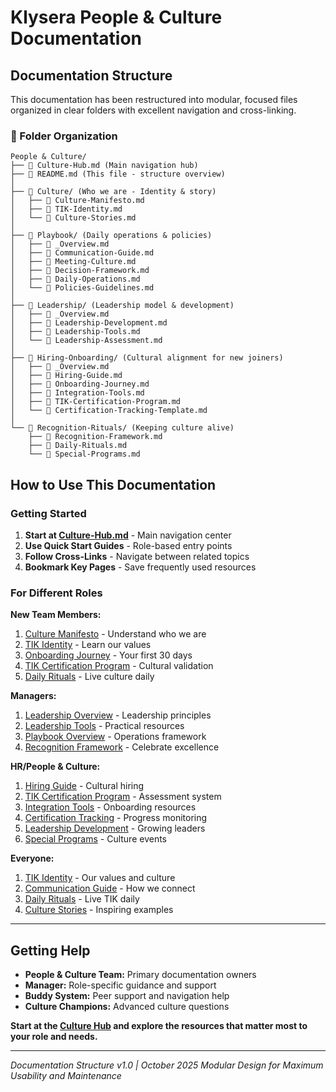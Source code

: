 # Klysera People & Culture Documentation

## Documentation Structure

This documentation has been restructured into modular, focused files organized in clear folders with excellent navigation and cross-linking.

### 📁 Folder Organization

```
People & Culture/
├── 📄 Culture-Hub.md (Main navigation hub)
├── 📄 README.md (This file - structure overview)
│
├── 📁 Culture/ (Who we are - Identity & story)
│   ├── 📄 Culture-Manifesto.md
│   ├── 📄 TIK-Identity.md
│   └── 📄 Culture-Stories.md
│
├── 📁 Playbook/ (Daily operations & policies)
│   ├── 📄 _Overview.md
│   ├── 📄 Communication-Guide.md
│   ├── 📄 Meeting-Culture.md
│   ├── 📄 Decision-Framework.md
│   ├── 📄 Daily-Operations.md
│   └── 📄 Policies-Guidelines.md
│
├── 📁 Leadership/ (Leadership model & development)
│   ├── 📄 _Overview.md
│   ├── 📄 Leadership-Development.md
│   ├── 📄 Leadership-Tools.md
│   └── 📄 Leadership-Assessment.md
│
├── 📁 Hiring-Onboarding/ (Cultural alignment for new joiners)
│   ├── 📄 _Overview.md
│   ├── 📄 Hiring-Guide.md
│   ├── 📄 Onboarding-Journey.md
│   ├── 📄 Integration-Tools.md
│   ├── 📄 TIK-Certification-Program.md
│   └── 📄 Certification-Tracking-Template.md
│
└── 📁 Recognition-Rituals/ (Keeping culture alive)
    ├── 📄 Recognition-Framework.md
    ├── 📄 Daily-Rituals.md
    └── 📄 Special-Programs.md
```



## How to Use This Documentation

### Getting Started

1. **Start at [Culture-Hub.md](./Culture-Hub.md)** - Main navigation center
2. **Use Quick Start Guides** - Role-based entry points
3. **Follow Cross-Links** - Navigate between related topics
4. **Bookmark Key Pages** - Save frequently used resources

### For Different Roles

**New Team Members:**

1. [Culture Manifesto](./Culture/Culture-Manifesto.md) - Understand who we are
2. [TIK Identity](./Culture/TIK-Identity.md) - Learn our values
3. [Onboarding Journey](./Hiring-Onboarding/Onboarding-Journey.md) - Your first 30 days
4. [TIK Certification Program](./Hiring-Onboarding/TIK-Certification-Program.md) - Cultural validation
5. [Daily Rituals](./Recognition-Rituals/Daily-Rituals.md) - Live culture daily

**Managers:**

1. [Leadership Overview](./Leadership/_Overview.md) - Leadership principles
2. [Leadership Tools](./Leadership/Leadership-Tools.md) - Practical resources
3. [Playbook Overview](./Playbook/_Overview.md) - Operations framework
4. [Recognition Framework](./Recognition-Rituals/Recognition-Framework.md) - Celebrate excellence

**HR/People & Culture:**

1. [Hiring Guide](./Hiring-Onboarding/Hiring-Guide.md) - Cultural hiring
2. [TIK Certification Program](./Hiring-Onboarding/TIK-Certification-Program.md) - Assessment system
3. [Integration Tools](./Hiring-Onboarding/Integration-Tools.md) - Onboarding resources
4. [Certification Tracking](./Hiring-Onboarding/Certification-Tracking-Template.md) - Progress monitoring
5. [Leadership Development](./Leadership/Leadership-Development.md) - Growing leaders
6. [Special Programs](./Recognition-Rituals/Special-Programs.md) - Culture events

**Everyone:**

1. [TIK Identity](./Culture/TIK-Identity.md) - Our values and culture
2. [Communication Guide](./Playbook/Communication-Guide.md) - How we connect
3. [Daily Rituals](./Recognition-Rituals/Daily-Rituals.md) - Live TIK daily
4. [Culture Stories](./Culture/Culture-Stories.md) - Inspiring examples

---


## Getting Help


- **People & Culture Team:** Primary documentation owners
- **Manager:** Role-specific guidance and support
- **Buddy System:** Peer support and navigation help
- **Culture Champions:** Advanced culture questions
 
**Start at the [Culture Hub](./Culture-Hub.md) and explore the resources that matter most to your role and needs.**

---

_Documentation Structure v1.0 | October 2025_
_Modular Design for Maximum Usability and Maintenance_
